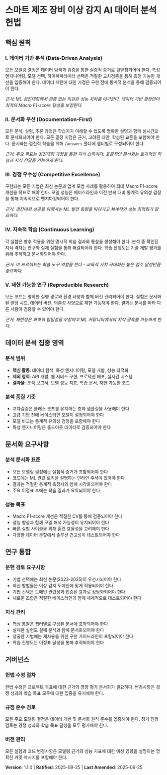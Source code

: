 # 스마트 제조 장비 이상 감지 AI 데이터 분석 헌법

<!--
Sync Impact Report:
- Version change: 1.0.0 → 1.1.0
- Modified principles: All principle descriptions updated to Korean
- Added sections: Data Analysis Focus clarification
- Removed sections: Service implementation references
- Templates requiring updates: ✅ updated plan-template.md, tasks-template.md
- Follow-up TODOs: None - all placeholders resolved
-->

## 핵심 원칙

### I. 데이터 기반 분석 (Data-Driven Analysis)
모든 모델링 결정은 데이터 탐색과 검증을 통한 실증적 증거로 뒷받침되어야 한다. 특성 엔지니어링, 모델 선택, 하이퍼파라미터 선택은 적절한 교차검증을 통해 측정 가능한 개선을 입증해야 한다. 데이터 패턴에 대한 가정은 구현 전에 통계적 분석을 통해 검증되어야 한다.

*근거: ML 경진대회에서 검증 없는 직관은 성능 저하를 야기한다. 데이터 기반 결정만이 최적의 Macro F1-score 달성을 보장한다.*

### II. 문서화 우선 (Documentation-First)
모든 분석, 실험, 추론 과정은 학습자가 이해할 수 있도록 명확한 설명과 함께 실시간으로 문서화되어야 한다. 모든 결정 지점은 근거, 고려된 대안, 학습된 교훈을 포함해야 한다. 문서화는 점진적 학습을 위해 `/answers` 폴더에 챕터별로 구성되어야 한다.

*근거: 주요 목표는 경진대회 과정을 통한 지식 습득이다. 포괄적인 문서화는 효과적인 학습과 지식 전달을 가능하게 한다.*

### III. 경쟁 우수성 (Competitive Excellence)
구현되는 모든 기법은 최신 논문과 업계 모범 사례를 활용하여 최대 Macro F1-score 개선을 목표로 해야 한다. 모델 성능은 베이스라인과 이전 반복 대비 통계적 유의성 검정을 통해 지속적으로 벤치마킹되어야 한다.

*근거: 경진대회 성공을 위해서는 ML 발전 동향을 따라가고 체계적인 성능 최적화가 필요하다.*

### IV. 지속적 학습 (Continuous Learning)
각 실험은 향후 적용을 위한 명시적 학습 결과와 통찰을 생성해야 한다. 분석 중 확인된 지식 격차는 연구와 실제 실험을 통해 해결되어야 한다. 학습 진행도는 기술 개발 평가를 위해 추적하고 문서화되어야 한다.

*근거: 이 프로젝트는 학습 도구 역할을 한다 - 교육적 가치 극대화는 높은 점수 달성만큼 중요하다.*

### V. 재현 가능한 연구 (Reproducible Research)
모든 코드는 명확한 실행 경로와 환경 사양과 함께 버전 관리되어야 한다. 실험은 문서화된 랜덤 시드, 데이터 버전, 의존성 사양으로 재현 가능해야 한다. 결과는 문서를 따라 다른 사람이 검증할 수 있어야 한다.

*근거: 재현성은 과학적 엄밀성을 보장하고 ML 커뮤니티에서의 지식 공유를 가능하게 한다.*

## 데이터 분석 집중 영역

### 분석 범위
- **핵심 활동**: 데이터 탐색, 특성 엔지니어링, 모델 개발, 성능 최적화
- **제외 영역**: API 개발, 웹 서비스 구현, 프로덕션 배포, 실시간 시스템
- **결과물**: 분석 보고서, 모델 성능 지표, 학습 문서, 재현 가능한 코드

### 분석 품질 기준
- 교차검증은 클래스 분포를 유지하는 층화 샘플링을 사용해야 한다
- 고급 기법 전에 베이스라인 모델이 설정되어야 한다
- 모델 비교는 통계적 유의성 검정을 포함해야 한다
- 특성 엔지니어링은 홀드아웃 데이터로 검증되어야 한다

## 문서화 요구사항

### 분석 문서화 표준
- 모든 모델링 결정에는 실험적 증거가 포함되어야 한다
- 코드에는 ML 관련 로직을 설명하는 인라인 주석이 있어야 한다
- 결과는 적절한 통계적 측정치와 함께 시각화되어야 한다
- 주요 이정표 후에는 학습 결과가 요약되어야 한다

### 성능 목표
- Macro F1-score 개선은 적절한 CV를 통해 검증되어야 한다
- 성능 향상과 함께 모델 해석 가능성이 유지되어야 한다
- 빠른 실험 사이클을 위해 훈련 효율성을 고려해야 한다
- 다양한 데이터 분할에서 솔루션 견고성이 테스트되어야 한다

## 연구 통합

### 문헌 검토 요구사항
- 기법 선택에는 최신 논문(2023-2025)이 우선시되어야 한다
- 최신 방법들은 이상 감지 도메인에 맞게 적용되어야 한다
- 기법 선택은 도메인 관련성과 입증된 효과로 정당화되어야 한다
- 새로운 조합은 적절한 베이스라인과 함께 체계적으로 테스트되어야 한다

### 지식 관리
- 핵심 통찰은 챕터별로 구성된 문서에 포착되어야 한다
- 실패한 실험도 실패 분석과 함께 문서화되어야 한다
- 성공한 기법에는 재사용을 위한 구현 가이드라인이 포함되어야 한다
- 학습 진행도는 이정표 달성을 통해 추적되어야 한다

## 거버넌스

### 헌법 수정 절차
헌법 수정은 프로젝트 목표에 대한 근거와 영향 평가 문서화가 필요하다. 변경사항은 경쟁 성과와 학습 목표 모두에 대한 집중을 유지해야 한다.

### 규정 준수 검토
모든 주요 모델링 결정은 데이터 기반 및 문서화 원칙 준수를 입증해야 한다. 정기 진행 검토는 경쟁 성과와 학습 목표 달성을 모두 평가해야 한다.

### 버전 관리
모든 실험과 코드 변경사항은 모델링 근거와 성능 지표에 대한 예상 영향을 설명하는 명확한 커밋 메시지를 포함해야 한다.

**Version**: 1.1.0 | **Ratified**: 2025-09-25 | **Last Amended**: 2025-09-25